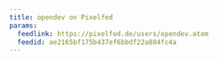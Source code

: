 ```yaml
---
title: opendev on Pixelfed
params:
  feedlink: https://pixelfed.de/users/opendev.atom
  feedid: ae2165bf175b437ef6bbdf22a884fc4a
---
```


